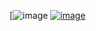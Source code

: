 [![image](https://phabricator.services.mozilla.com/p/cvl123abc/)
[![image](https://www.codewars.com/users/Chris-Vander-Linden/badges/large)](https://www.codewars.com/users/Chris-Vander-Linden)
